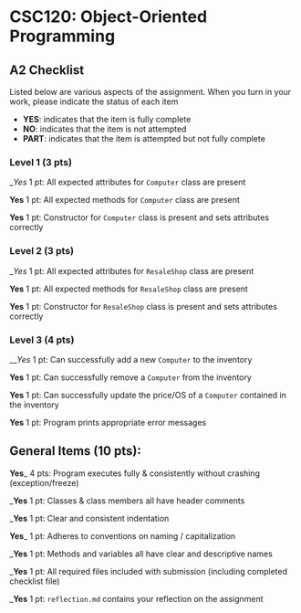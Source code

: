 # CSC120: Object-Oriented Programming
## A2 Checklist

Listed below are various aspects of the assignment.  When you turn in your work, please indicate the status of each item

- **YES**: indicates that the item is fully complete
- **NO**: indicates that the item is not attempted
- **PART**: indicates that the item is attempted but not fully complete

### Level 1 (3 pts)

__Yes_ 1 pt: All expected attributes for `Computer` class are present

__Yes__ 1 pt: All expected methods for `Computer` class are present

__Yes__ 1 pt: Constructor for `Computer` class is present and sets attributes correctly

### Level 2 (3 pts)

__Yes_ 1 pt: All expected attributes for `ResaleShop` class are present

__Yes__ 1 pt: All expected methods for `ResaleShop` class are present

__Yes__ 1 pt: Constructor for `ResaleShop` class is present and sets attributes correctly

### Level 3 (4 pts)

___Yes_ 1 pt: Can successfully add a new `Computer` to the inventory

__Yes__ 1 pt: Can successfully remove a `Computer` from the inventory

__Yes__ 1 pt: Can successfully update the price/OS of a `Computer` contained in the inventory

__Yes__ 1 pt: Program prints appropriate error messages

## General Items (10 pts):

__Yes___ 4 pts: Program executes fully & consistently without crashing (exception/freeze)

___Yes__ 1 pt: Classes & class members all have header comments

___Yes__ 1 pt: Clear and consistent indentation

__Yes___ 1 pt: Adheres to conventions on naming / capitalization

___Yes__ 1 pt: Methods and variables all have clear and descriptive names

___Yes__ 1 pt: All required files included with submission (including completed checklist file)

___Yes__ 1 pt: `reflection.md` contains your reflection on the assignment

